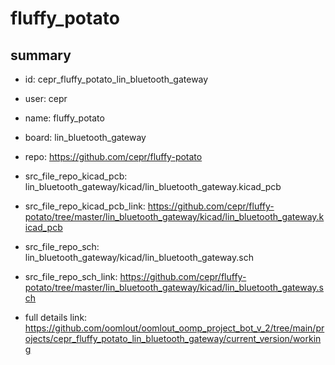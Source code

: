 # fluffy_potato
 
## summary 
* id: cepr_fluffy_potato_lin_bluetooth_gateway
* user: cepr
* name: fluffy_potato
* board: lin_bluetooth_gateway
* repo: https://github.com/cepr/fluffy-potato
* src_file_repo_kicad_pcb: lin_bluetooth_gateway/kicad/lin_bluetooth_gateway.kicad_pcb
* src_file_repo_kicad_pcb_link: https://github.com/cepr/fluffy-potato/tree/master/lin_bluetooth_gateway/kicad/lin_bluetooth_gateway.kicad_pcb


* src_file_repo_sch: lin_bluetooth_gateway/kicad/lin_bluetooth_gateway.sch
* src_file_repo_sch_link: https://github.com/cepr/fluffy-potato/tree/master/lin_bluetooth_gateway/kicad/lin_bluetooth_gateway.sch
* full details link: https://github.com/oomlout/oomlout_oomp_project_bot_v_2/tree/main/projects/cepr_fluffy_potato_lin_bluetooth_gateway/current_version/working  







